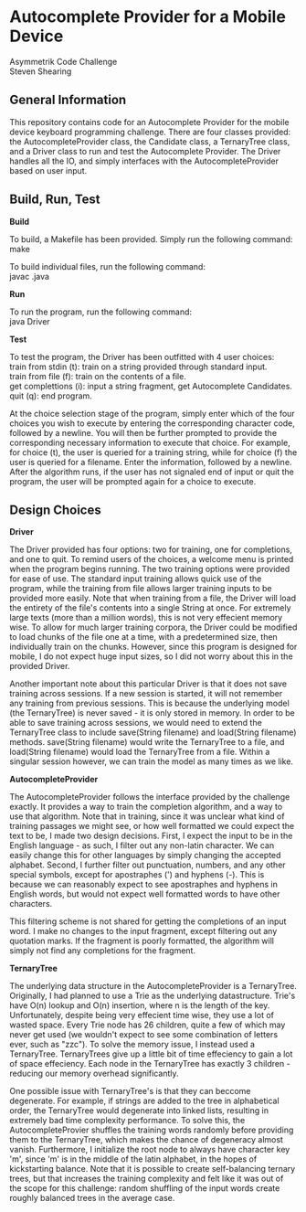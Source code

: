 # Autocomplete Provider for a Mobile Device  
Asymmetrik Code Challenge  
Steven Shearing

## General Information

This repository contains code for an Autocomplete Provider for the mobile
device keyboard programming challenge. There are four classes provided: the
AutocompleteProvider class, the Candidate class, a TernaryTree class, and a
Driver class to run and test the Autocomplete Provider. The Driver handles all
the IO, and simply interfaces with the AutocompleteProvider based on user
input. 

## Build, Run, Test

**Build**  

To build, a Makefile has been provided. Simply run the following command:  
make  

To build individual files, run the following command:  
javac <filename>.java  

**Run**

To run the program, run the following command:  
java Driver  

**Test**

To test the program, the Driver has been outfitted with 4 user choices:  
train from stdin (t): train on a string provided through standard input.  
train from file (f): train on the contents of a file.  
get complettions (i): input a string fragment, get Autocomplete Candidates.  
quit (q): end program.  

At the choice selection stage of the program, simply enter which of the four
choices you wish to execute by entering the corresponding character code,
followed by a newline. You will then be further prompted to provide the
corresponding necessary information to execute that choice. For example, for
choice (t), the user is queried for a training string, while for choice (f)
the user is queried for a filename. Enter the information, followed by a
newline. After the algorithm runs, if the user has not signaled end of input
or quit the program, the user will be prompted again for a choice to execute.

## Design Choices

**Driver**

The Driver provided has four options: two for training, one for completions,
and one to quit. To remind users of the choices, a welcome menu is printed
when the program begins running. The two training options were provided for
ease of use. The standard input training allows quick use of the program,
while the training from file allows larger training inputs to be provided more
easily. Note that when training from a file, the Driver will load the entirety
of the file's contents into a single String at once. For extremely large texts
(more than a million words), this is not very effecient memory wise. To allow
for much larger training corpora, the Driver could be modified to load chunks
of the file one at a time, with a predetermined size, then individually train
on the chunks. However, since this program is designed for mobile, I do not
expect huge input sizes, so I did not worry about this in the provided Driver.

Another important note about this particular Driver is that it does not save
training across sessions. If a new session is started, it will not remember
any training from previous sessions. This is because the underlying model (the
TernaryTree) is never saved - it is only stored in memory. In order to be able
to save training across sessions, we would need to extend the TernaryTree
class to include save(String filename) and load(String filename) methods.
save(String filename) would write the TernaryTree to a file, and
load(String filename) would load the TernaryTree from a file. Within a
singular session however, we can train the model as many times as we like.

**AutocompleteProvider**

The AutocompleteProvider follows the interface provided by the challenge
exactly. It provides a way to train the completion algorithm, and a way to use
that algorithm. Note that in training, since it was unclear what kind of
training passages we might see, or how well formatted we could expect the text
to be, I made two design decisions. First, I expect the input to be in the
English language - as such, I filter out any non-latin character. We can
easily change this for other languages by simply changing the accepted
alphabet. Second, I further filter out punctuation, numbers, and any other
special symbols, except for apostraphes (') and hyphens (-). This is because
we can reasonably expect to see apostraphes and hyphens in English words, but
would not expect well formatted words to have other characters.  

This filtering scheme is not shared for getting the completions of an input
word. I make no changes to the input fragment, except filtering out any
quotation marks. If the fragment is poorly formatted, the algorithm will
simply not find any completions for the fragment.

**TernaryTree**

The underlying data structure in the AutocompleteProvider is a TernaryTree.
Originally, I had planned to use a Trie as the underlying datastructure.
Trie's have O(n) lookup and O(n) insertion, where n is the length of the key.
Unfortunately, despite being very effecient time wise, they use a lot of
wasted space. Every Trie node has 26 children, quite a few of which may never
get used (we wouldn't expect to see some combination of letters ever, such as
"zzc"). To solve the memory issue, I instead used a TernaryTree. TernaryTrees
give up a little bit of time effeciency to gain a lot of space effeciency.
Each node in the TernaryTree has exactly 3 children - reducing our memory
overhead significantly.  

One possible issue with TernaryTree's is that they can beccome degenerate. For
example, if strings are added to the tree in alphabetical order, the
TernaryTree would degenerate into linked lists, resulting in extremely bad
time complexity performance. To solve this, the AutocompleteProvier shuffles
the training words randomly before providing them to the TernaryTree, which
makes the chance of degeneracy almost vanish. Furthermore, I initialize the
root node to always have character key 'm', since 'm' is in the middle of the
latin alphabet, in the hopes of kickstarting balance. Note that it is possible
to create self-balancing ternary trees, but that increases the training
complexity and felt like it was out of the scope for this challenge: random
shuffling of the input words create roughly balanced trees in the average
case. 

